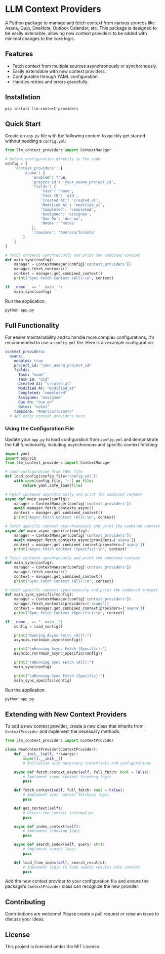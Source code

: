 # LLM Context Providers

A Python package to manage and fetch context from various sources like Asana, Quip, OneNote, Outlook Calendar, etc. This package is designed to be easily extensible, allowing new context providers to be added with minimal changes to the core logic.

## Features

- Fetch context from multiple sources asynchronously or synchronously.
- Easily extendable with new context providers.
- Configurable through YAML configuration.
- Handles retries and errors gracefully.

## Installation

```bash
pip install llm-context-providers
```

## Quick Start

Create an `app.py` file with the following content to quickly get started without needing a `config.yml`:

```python
from llm_context_providers import ContextManager

# Define configuration directly in the code
config = {
    'context_providers': {
        'asana': {
            'enabled': True,
            'project_id': 'your_asana_project_id',
            'fields': {
                'Task': 'name',
                'Task ID': 'gid',
                'Created At': 'created_at',
                'Modified At': 'modified_at',
                'Completed': 'completed',
                'Assignee': 'assignee',
                'Due On': 'due_on',
                'Notes': 'notes'
            },
            'timezone': 'America/Toronto'
        }
    }
}

# Fetch contexts synchronously and print the combined context
def main_sync(config):
    manager = ContextManager(config['context_providers'])
    manager.fetch_contexts()
    context = manager.get_combined_context()
    print("Sync Fetch Context (All):\n", context)

if __name__ == "__main__":
    main_sync(config)
```

Run the application:

```bash
python app.py
```

## Full Functionality

For easier maintainability and to handle more complex configurations, it's recommended to use a `config.yml` file. Here is an example configuration:

```yaml
context_providers:
  asana:
    enabled: true
    project_id: "your_asana_project_id"
    fields:
      Task: "name"
      Task ID: "gid"
      Created At: "created_at"
      Modified At: "modified_at"
      Completed: "completed"
      Assignee: "assignee"
      Due On: "due_on"
      Notes: "notes"
    timezone: "America/Toronto"
  # Add other context providers here
```

### Using the Configuration File

Update your `app.py` to load configuration from `config.yml` and demonstrate the full functionality, including asynchronous and specific context fetching:

```python
import yaml
import asyncio
from llm_context_providers import ContextManager

# Load configuration from YAML file
def load_config(config_file='config.yml'):
    with open(config_file, 'r') as file:
        return yaml.safe_load(file)

# Fetch contexts asynchronously and print the combined context
async def main_async(config):
    manager = ContextManager(config['context_providers'])
    await manager.fetch_contexts_async()
    context = manager.get_combined_context()
    print("Async Fetch Context (All):\n", context)

# Fetch specific context asynchronously and print the combined context
async def main_async_specific(config):
    manager = ContextManager(config['context_providers'])
    await manager.fetch_contexts_async(providers=['asana'])
    context = manager.get_combined_context(providers=['asana'])
    print("Async Fetch Context (Specific):\n", context)

# Fetch contexts synchronously and print the combined context
def main_sync(config):
    manager = ContextManager(config['context_providers'])
    manager.fetch_contexts()
    context = manager.get_combined_context()
    print("Sync Fetch Context (All):\n", context)

# Fetch specific context synchronously and print the combined context
def main_sync_specific(config):
    manager = ContextManager(config['context_providers'])
    manager.fetch_contexts(providers=['asana'])
    context = manager.get_combined_context(providers=['asana'])
    print("Sync Fetch Context (Specific):\n", context)

if __name__ == "__main__":
    config = load_config()

    print("Running Async Fetch (All):")
    asyncio.run(main_async(config))

    print("\nRunning Async Fetch (Specific):")
    asyncio.run(main_async_specific(config))

    print("\nRunning Sync Fetch (All):")
    main_sync(config)

    print("\nRunning Sync Fetch (Specific):")
    main_sync_specific(config)
```

Run the application:

```bash
python app.py
```

## Extending with New Context Providers

To add a new context provider, create a new class that inherits from `ContextProvider` and implement the necessary methods:

```python
from llm_context_providers import ContextProvider

class NewContextProvider(ContextProvider):
    def __init__(self, **kwargs):
        super().__init__()
        # Initialize with necessary credentials and configurations

    async def fetch_context_async(self, full_fetch: bool = False):
        # Implement async context fetching logic
        pass

    def fetch_context(self, full_fetch: bool = False):
        # Implement sync context fetching logic
        pass

    def get_context(self):
        # Return the context information
        pass

    async def index_context(self):
        # Implement indexing logic
        pass

    async def search_index(self, query: str):
        # Implement search logic
        pass

    def load_from_index(self, search_results):
        # Implement logic to load search results into context
        pass
```

Add the new context provider to your configuration file and ensure the package's `ContextProvider` class can recognize the new provider.

## Contributing

Contributions are welcome! Please create a pull request or raise an issue to discuss your ideas.

## License

This project is licensed under the MIT License.